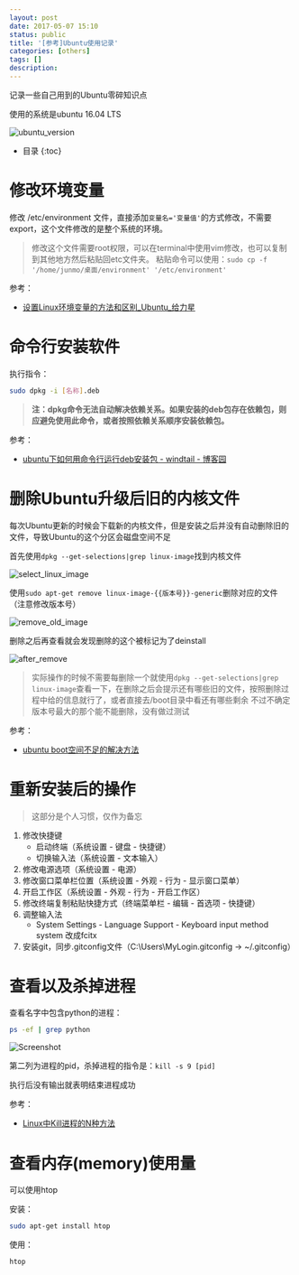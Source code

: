```yaml
---
layout: post
date: 2017-05-07 15:10
status: public
title: '[参考]Ubuntu使用记录'
categories: [others]
tags: []
description: 
---
```


记录一些自己用到的Ubuntu零碎知识点

使用的系统是ubuntu 16.04 LTS

![ubuntu_version](http://7xrop1.com1.z0.glb.clouddn.com/others/ubuntu_version.png)

* 目录 
{:toc}

# 修改环境变量

修改 /etc/environment 文件，直接添加`变量名='变量值'`的方式修改，不需要export，这个文件修改的是整个系统的环境。

> 修改这个文件需要root权限，可以在terminal中使用vim修改，也可以复制到其他地方然后粘贴回etc文件夹。
> 粘贴命令可以使用：`sudo cp -f '/home/junmo/桌面/environment' '/etc/environment' `

参考：
- [设置Linux环境变量的方法和区别_Ubuntu_给力星](http://www.powerxing.com/linux-environment-variable/)

# 命令行安装软件

执行指令：

``` sh
sudo dpkg -i [名称].deb
```

> **注：dpkg命令无法自动解决依赖关系。如果安装的deb包存在依赖包，则应避免使用此命令，或者按照依赖关系顺序安装依赖包。**

参考：
- [ubuntu下如何用命令行运行deb安装包 - windtail - 博客园](http://www.cnblogs.com/windtail/archive/2012/06/02/2623175.html)

# 删除Ubuntu升级后旧的内核文件

每次Ubuntu更新的时候会下载新的内核文件，但是安装之后并没有自动删除旧的文件，导致Ubuntu的这个分区会磁盘空间不足

首先使用```dpkg --get-selections|grep linux-image```找到内核文件

![select_linux_image](http://7xrop1.com1.z0.glb.clouddn.com/others/select_linux_image.png)

使用```sudo apt-get remove linux-image-{{版本号}}-generic```删除对应的文件（注意修改版本号）

![remove_old_image](http://7xrop1.com1.z0.glb.clouddn.com/others/remove_old_image.png)

删除之后再查看就会发现删除的这个被标记为了deinstall

![after_remove](http://7xrop1.com1.z0.glb.clouddn.com/others/after_remove.png)

> 实际操作的时候不需要每删除一个就使用```dpkg --get-selections|grep linux-image```查看一下，在删除之后会提示还有哪些旧的文件，按照删除过程中给的信息就行了，或者直接去/boot目录中看还有哪些剩余
不过不确定版本号最大的那个能不能删除，没有做过测试

参考：
- [ubuntu boot空间不足的解决方法](http://blog.csdn.net/yypony/article/details/17260153)


# 重新安装后的操作

> 这部分是个人习惯，仅作为备忘

1. 修改快捷键
	- 启动终端（系统设置 - 键盘 - 快捷键）
	- 切换输入法（系统设置 - 文本输入）
2. 修改电源选项（系统设置 - 电源）
3. 修改窗口菜单栏位置（系统设置 - 外观 - 行为 - 显示窗口菜单）
4. 开启工作区（系统设置 - 外观 - 行为 - 开启工作区）
5. 修改终端复制粘贴快捷方式（终端菜单栏 - 编辑 - 首选项 - 快捷键）
6. 调整输入法
	- System Settings - Language Support - Keyboard input method system 改成fcitx
7. 安装git，同步.gitconfig文件（C:\Users\MyLogin\.gitconfig -> ~/.gitconfig）

# 查看以及杀掉进程

查看名字中包含python的进程：

``` sh
ps -ef | grep python
```

![Screenshot](http://7xrop1.com1.z0.glb.clouddn.com/others/Screenshot_2017-08-30_17-39-09.png)

第二列为进程的pid，杀掉进程的指令是：```kill -s 9 [pid]```

执行后没有输出就表明结束进程成功

参考：
- [Linux中Kill进程的N种方法](http://blog.csdn.net/smarxx/article/details/6664219)

# 查看内存(memory)使用量

可以使用htop

安装：

``` sh
sudo apt-get install htop
```

使用：

``` sh
htop
```

